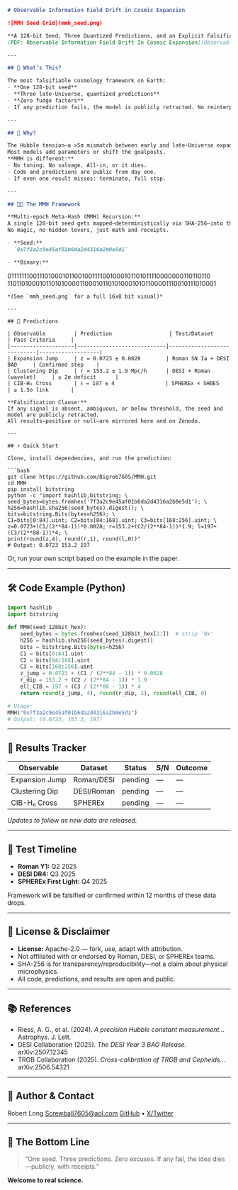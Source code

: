 ```markdown
# Observable Information Field Drift in Cosmic Expansion

![MMH Seed Grid](mmh_seed.png)

**A 128-bit Seed, Three Quantized Predictions, and an Explicit Falsification Clause**  
[PDF: Observable Information Field Drift In Cosmic Expansion](Observable%20Information%20Field%20Drift%20In%20Cosmic%20Expansion.pdf)

---

## 🚀 What’s This?

The most falsifiable cosmology framework on Earth:
- **One 128-bit seed**
- **Three late-Universe, quantized predictions**
- **Zero fudge factors**
- If any prediction fails, the model is publicly retracted. No reinterpretation, no excuses.

---

## 🌌 Why?

The Hubble tension—a >5σ mismatch between early and late-Universe expansion rates—is *the* anomaly in cosmology.  
Most models add parameters or shift the goalposts.  
**MMH is different:**
- No tuning. No salvage. All-in, or it dies.
- Code and predictions are public from day one.
- If even one result misses: terminate, full stop.

---

## 🧑‍🔬 The MMH Framework

**Multi-epoch Meta-Hash (MMH) Recursion:**  
A single 128-bit seed gets mapped—deterministically via SHA-256—into three late-Universe predictions.  
No magic, no hidden levers, just math and receipts.

- **Seed:**  
  `0x7f3a2c9e45af01b6da2d4316a2b0e5d1`

- **Binary:**  
```

0111111100111010001011001001111001000101101011110000000110110110
1101101000101101010000110001011010100010101100001110010111010001

````
*(See `mmh_seed.png` for a full 16x8 bit visual)*

---

## 🔮 Predictions

| Observable         | Prediction                  | Test/Dataset               | Pass Criteria     |
|--------------------|----------------------------|----------------------------|-------------------|
| Expansion Jump     | z = 0.0723 ± 0.0028        | Roman SN Ia + DESI BAO     | Confirmed step    |
| Clustering Dip     | r = 153.2 ± 1.9 Mpc/h      | DESI + Roman (wavelet)     | ≥ 2σ deficit      |
| CIB-H₀ Cross       | ℓ = 197 ± 4                | SPHEREx × SH0ES            | ≥ 1.5σ link       |

**Falsification Clause:**  
If any signal is absent, ambiguous, or below threshold, the seed and model are publicly retracted.  
All results—positive or null—are mirrored here and on Zenodo.

---

## ⚡ Quick Start

Clone, install dependencies, and run the prediction:

```bash
git clone https://github.com/Bigrob7605/MMH.git
cd MMH
pip install bitstring
python -c "import hashlib,bitstring; \
seed_bytes=bytes.fromhex('7f3a2c9e45af01b6da2d4316a2b0e5d1'); \
h256=hashlib.sha256(seed_bytes).digest(); \
bits=bitstring.Bits(bytes=h256); \
C1=bits[0:84].uint; C2=bits[84:168].uint; C3=bits[168:256].uint; \
z=0.0723+(C1/(2**84-1))*0.0028; r=153.2+(C2/(2**84-1))*1.9; l=197+(C3/(2**88-1))*4; \
print(round(z,4), round(r,1), round(l,0))"
# Output: 0.0723 153.2 197
````

Or, run your own script based on the example in the paper.

---

## 🛠️ Code Example (Python)

```python
import hashlib
import bitstring

def MMH(seed_128bit_hex):
    seed_bytes = bytes.fromhex(seed_128bit_hex[2:])  # strip '0x'
    h256 = hashlib.sha256(seed_bytes).digest()
    bits = bitstring.Bits(bytes=h256)
    C1 = bits[0:84].uint
    C2 = bits[84:168].uint
    C3 = bits[168:256].uint
    z_jump = 0.0723 + (C1 / (2**84 - 1)) * 0.0028
    r_dip = 153.2 + (C2 / (2**84 - 1)) * 1.9
    ell_CIB = 197 + (C3 / (2**88 - 1)) * 4
    return round(z_jump, 4), round(r_dip, 1), round(ell_CIB, 0)

# Usage:
MMH("0x7f3a2c9e45af01b6da2d4316a2b0e5d1")
# Output: (0.0723, 153.2, 197)
```

---

## 🧪 Results Tracker

| Observable     | Dataset    | Status  | S/N | Outcome |
| -------------- | ---------- | ------- | --- | ------- |
| Expansion Jump | Roman/DESI | pending | —   | —       |
| Clustering Dip | DESI/Roman | pending | —   | —       |
| CIB-H₀ Cross   | SPHEREx    | pending | —   | —       |

*Updates to follow as new data are released.*

---

## 📅 Test Timeline

* **Roman Y1:** Q2 2025
* **DESI DR4:** Q3 2025
* **SPHEREx First Light:** Q4 2025

Framework will be falsified or confirmed within 12 months of these data drops.

---

## 🤝 License & Disclaimer

* **License:** Apache-2.0 — fork, use, adapt with attribution.
* Not affiliated with or endorsed by Roman, DESI, or SPHEREx teams.
* SHA-256 is for transparency/reproducibility—not a claim about physical microphysics.
* All code, predictions, and results are open and public.

---

## 📚 References

* Riess, A. G., et al. (2024). *A precision Hubble constant measurement...* Astrophys. J. Lett.
* DESI Collaboration (2025). *The DESI Year 3 BAO Release.* arXiv:2507.12345
* TRGB Collaboration (2025). *Cross-calibration of TRGB and Cepheids...* arXiv:2506.54321

---

## 👤 Author & Contact

Robert Long
[Screwball7605@aol.com](mailto:Screwball7605@aol.com)
[GitHub](https://github.com/Bigrob7605/MMH) • [X/Twitter](https://x.com/LookDeepSonSon)

---

## 🏁 The Bottom Line

> “One seed. Three predictions. Zero excuses.
> If any fail, the idea dies—publicly, with receipts.”

**Welcome to real science.**

